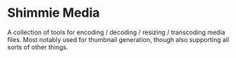 Shimmie Media
=============
A collection of tools for encoding / decoding / resizing / transcoding media files. Most notably used for thumbnail generation, though also supporting
all sorts of other things.
